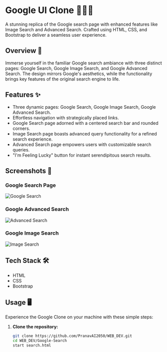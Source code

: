 # Google UI Clone 👩‍💻🌐

A stunning replica of the Google search page with enhanced features like Image Search and Advanced Search. Crafted using HTML, CSS, and Bootstrap to deliver a seamless user experience.

## Overview 🚀

Immerse yourself in the familiar Google search ambiance with three distinct pages: Google Search, Google Image Search, and Google Advanced Search. The design mirrors Google's aesthetics, while the functionality brings key features of the original search engine to life.

## Features ✨

- Three dynamic pages: Google Search, Google Image Search, Google Advanced Search.
- Effortless navigation with strategically placed links.
- Google Search page adorned with a centered search bar and rounded corners.
- Image Search page boasts advanced query functionality for a refined search experience.
- Advanced Search page empowers users with customizable search queries.
- "I'm Feeling Lucky" button for instant serendipitous search results.

## Screenshots 📸

### Google Search Page
![Google Search](https://github.com/PranavAI2050/WEB_DEV/assets/123180829/df50969c-cbd6-44b3-a613-b3a75b8a1a08)

### Google Advanced Search
![Advanced Search](https://github.com/PranavAI2050/WEB_DEV/assets/123180829/f23e2aa2-2147-4a6c-8c65-3a2a511c54be)

### Google Image Search
![Image Search](https://github.com/PranavAI2050/WEB_DEV/assets/123180829/4bae82e8-773e-4ffb-9f31-1b710a4cd5f7)

## Tech Stack 🛠️

- HTML
- CSS
- Bootstrap

## Usage 🖥️

Experience the Google Clone on your machine with these simple steps:

1. **Clone the repository:**
   ```bash
   git clone https://github.com/PranavAI2050/WEB_DEV.git
   cd WEB_DEV/Google-Search
   start search.html

